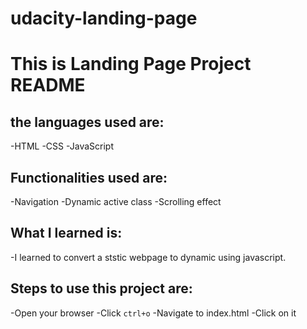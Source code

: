# udacity-landing-page
# This is Landing Page Project README

## the languages used are:
-HTML
-CSS
-JavaScript

## Functionalities used are:
-Navigation
-Dynamic active class
-Scrolling effect

## What I learned is:
-I learned to convert a ststic webpage to dynamic using javascript.

## Steps to use this project are:
-Open your browser
-Click `ctrl+o`
-Navigate to index.html
-Click on it
